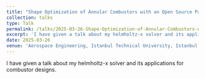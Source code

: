 ```yaml
---
title: "Shape Optimization of Annular Combustors with an Open Source Parallelized ThermoacousticHelmholtz Solver"
collection: talks
type: Talk
permalink: /talks/2025-03-26-Shape-Optimization-of-Annular-Combustors-with-an-Open-Source-Parallelized-ThermoacousticHelmholtz-Solver
excerpt: 'I have given a talk about my helmholtz-x solver and its applications for combustor designs.'
date: 2025-03-26
venue: 'Aerospace Engineering, Istanbul Technical University, Istanbul, TR'
---
```

I have given a talk about my helmholtz-x solver and its applications for combustor designs.
